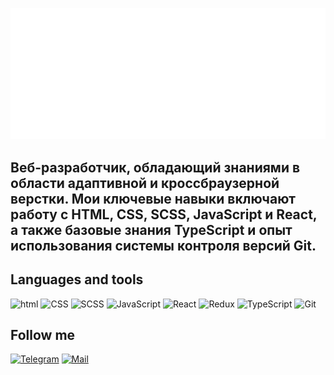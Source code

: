![Header](https://github.com/sanek2383/sanek2383/blob/main/assets/Git-Logo-White.png)

## Веб-разработчик, обладающий знаниями в области адаптивной и кроссбраузерной верстки. Мои ключевые навыки включают работу с HTML, CSS, SCSS, JavaScript и React, а также базовые знания TypeScript и опыт использования системы контроля версий Git.

## Languages and tools

![html](https://img.shields.io/badge/html-E44D26?logo=html)
![CSS](https://img.shields.io/badge/CSS-1572B6?logo=css)
![SCSS](https://img.shields.io/badge/SCSS-CC6699?logo=scss)
![JavaScript](https://img.shields.io/badge/javascript-blue?logo=javascript)
![React](https://img.shields.io/badge/React-11DAFB?logo=React)
![Redux](https://img.shields.io/badge/Redux-764ABC?logo=Redux)
![TypeScript](https://img.shields.io/badge/TypeScript-5191f0?logo=TypeScript)
![Git](https://img.shields.io/badge/Git-D1502F?logo=Git)


## Follow me
[![Telegram](https://img.shields.io/badge/Telegram-11DAFB?logo=Telegram)](https://t.me/AleksandrS2183)
[![Mail](https://img.shields.io/badge/Mail-2011cf?logo=Mail)](https://e.mail.ru/compose/?to=sanek2383@mail.ru)
